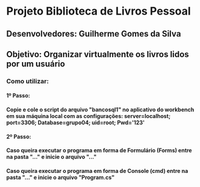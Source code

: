 # Projeto Biblioteca de Livros Pessoal
## Desenvolvedores: Guilherme Gomes da Silva
## Objetivo: Organizar virtualmente os livros lidos por um usuário
### Como utilizar:
#### 1º Passo:
#### Copie e cole o script do arquivo "bancosql1" no aplicativo do workbench em sua máquina local com as configurações: server=localhost; port=3306; Database=grupo04; uid=root; Pwd='123'

#### 2º Passo:
#### Caso queira executar o programa em forma de Formulário (Forms) entre na pasta "..." e inicie o arquivo "..."
#### Caso queira executar o programa em forma de Console (cmd) entre na pasta "..." e inicie o arquivo "Program.cs"

